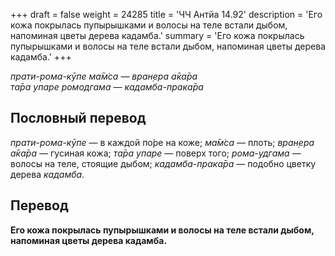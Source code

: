 +++
draft = false
weight = 24285
title = 'ЧЧ Антйа 14.92'
description = 'Его кожа покрылась пупырышками и волосы на теле встали дыбом, напоминая цветы дерева кадамба.'
summary = 'Его кожа покрылась пупырышками и волосы на теле встали дыбом, напоминая цветы дерева кадамба.'
+++

_прати-рома-кӯпе ма̄м̇са — вран̣ера а̄ка̄ра  
та̄ра упаре ромодгама — кадамба-прака̄ра_

## Пословный перевод

_прати_\-_рома_\-_кӯпе_ — в каждой по́ре на коже; _ма̄м̇са_ — плоть; _вран̣ера_ _а̄ка̄ра_ — гусиная кожа; _та̄ра_ _упаре_ — поверх того; _рома_\-_удгама_ — волосы на теле, стоящие дыбом; _кадамба_\-_прака̄ра_ — подобно цветку дерева _кадамба_.

## Перевод

**Его кожа покрылась пупырышками и волосы на теле встали дыбом, напоминая цветы дерева кадамба.**
